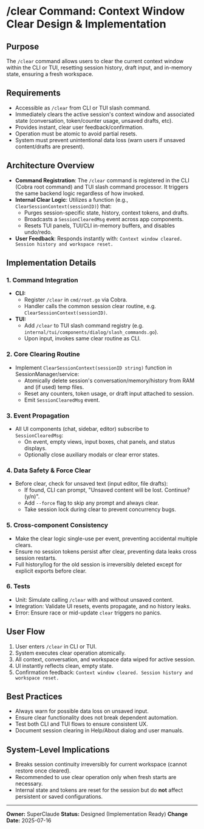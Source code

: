 # /clear Command: Context Window Clear Design & Implementation

## Purpose
The `/clear` command allows users to clear the current context window within the CLI or TUI, resetting session history, draft input, and in-memory state, ensuring a fresh workspace.

## Requirements
- Accessible as `/clear` from CLI or TUI slash command.
- Immediately clears the active session's context window and associated state (conversation, token/counter usage, unsaved drafts, etc).
- Provides instant, clear user feedback/confirmation.
- Operation must be atomic to avoid partial resets.
- System must prevent unintentional data loss (warn users if unsaved content/drafts are present).

## Architecture Overview
- **Command Registration**: The `/clear` command is registered in the CLI (Cobra root command) and TUI slash command processor. It triggers the same backend logic regardless of how invoked.
- **Internal Clear Logic**: Utilizes a function (e.g., `ClearSessionContext(sessionID)`) that:
  - Purges session-specific state, history, context tokens, and drafts.
  - Broadcasts a `SessionClearedMsg` event across app components.
  - Resets TUI panels, TUI/CLI in-memory buffers, and disables undo/redo.
- **User Feedback**: Responds instantly with: `Context window cleared. Session history and workspace reset.`

## Implementation Details

### 1. Command Integration
- **CLI:**
  - Register `/clear` in `cmd/root.go` via Cobra.
  - Handler calls the common session clear routine, e.g. `ClearSessionContext(sessionID)`.
- **TUI:**
  - Add `/clear` to TUI slash command registry (e.g. `internal/tui/components/dialog/slash_commands.go`).
  - Upon input, invokes same clear routine as CLI.

### 2. Core Clearing Routine
- Implement `ClearSessionContext(sessionID string)` function in SessionManager/service:
  - Atomically delete session's conversation/memory/history from RAM and (if used) temp files.
  - Reset any counters, token usage, or draft input attached to session.
  - Emit `SessionClearedMsg` event.

### 3. Event Propagation
- All UI components (chat, sidebar, editor) subscribe to `SessionClearedMsg`:
  - On event, empty views, input boxes, chat panels, and status displays.
  - Optionally close auxiliary modals or clear error states.

### 4. Data Safety & Force Clear
- Before clear, check for unsaved text (input editor, file drafts):
  - If found, CLI can prompt, "Unsaved content will be lost. Continue? (y/n)".
  - Add `--force` flag to skip any prompt and always clear.
  - Take session lock during clear to prevent concurrency bugs.

### 5. Cross-component Consistency
- Make the clear logic single-use per event, preventing accidental multiple clears.
- Ensure no session tokens persist after clear, preventing data leaks cross session restarts.
- Full history/log for the old session is irreversibly deleted except for explicit exports before clear.

### 6. Tests
- Unit: Simulate calling `/clear` with and without unsaved content.
- Integration: Validate UI resets, events propagate, and no history leaks.
- Error: Ensure race or mid-update `clear` triggers no panics.

## User Flow
1. User enters `/clear` in CLI or TUI.
2. System executes clear operation atomically.
3. All context, conversation, and workspace data wiped for active session.
4. UI instantly reflects clean, empty state.
5. Confirmation feedback: `Context window cleared. Session history and workspace reset.`

## Best Practices
- Always warn for possible data loss on unsaved input.
- Ensure clear functionality does not break dependent automation.
- Test both CLI and TUI flows to ensure consistent UX.
- Document session clearing in Help/About dialog and user manuals.

## System-Level Implications
- Breaks session continuity irreversibly for current workspace (cannot restore once cleared).
- Recommended to use clear operation only when fresh starts are necessary.
- Internal state and tokens are reset for the session but do **not** affect persistent or saved configurations.

---
**Owner:** SuperClaude
**Status:** Designed (Implementation Ready)
**Change Date:** 2025-07-16

